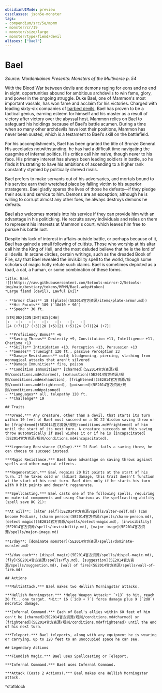 ```yaml
---
obsidianUIMode: preview
cssclasses: json5e-monster
tags:
- compendium/src/5e/mpmm
- monster/cr/19
- monster/size/large
- monster/type/fiend/devil
aliases: ["Bael"]
---
```

# Bael
*Source: Mordenkainen Presents: Monsters of the Multiverse p. 54*  

With the Blood War between devils and demons raging for eons and no end in sight, opportunities abound for ambitious archdevils to win fame, glory, and power in the ongoing struggle. Duke Bael, one of Mammon's most important vassals, has won fame and acclaim for his victories. Charged with leading sixty-six companies of [barbed devils](5E2014官方资源/bestiary/fiend/barbed-devil.md), Bael has proven to be a tactical genius, earning esteem for himself and his master as a result of victory after victory over the abyssal host. Mammon relies on Bael to safeguard his holdings because of Bael's battle acumen. During a time when so many other archdevils have lost their positions, Mammon has never been ousted, which is a testament to Bael's skill on the battlefield.

For his accomplishments, Bael has been granted the title of Bronze General. His accolades notwithstanding, he has had a difficult time navigating the quagmire of infernal politics. His critics call him naive, though never to his face. His primary interest has always been leading soldiers in battle, so he finds it frustrating to have his ambitions of ascending to a higher rank constantly stymied by politically shrewd rivals.

Bael prefers to make servants out of his adversaries, and mortals bound to his service earn their wretched place by falling victim to his superior stratagems. Bael gladly spares the lives of those he defeats—if they pledge their souls and service to him. Demons are an exception; although he is willing to corrupt almost any other foes, he always destroys demons he defeats.

Bael also welcomes mortals into his service if they can provide him with an advantage in his politicking. He recruits savvy individuals and relies on them to represent his interests at Mammon's court, which leaves him free to pursue his battle lust.

Despite his lack of interest in affairs outside battle, or perhaps because of it, Bael has gained a small following of cultists. Those who worship at his altar call him the King of Hell, and the most deluded believe that he is the lord of all devils. In arcane circles, certain writings, such as the dreaded Book of Fire, say that Bael revealed the invisibility spell to the world, though some scholars of magic hotly refute such claims. Bael is sometimes depicted as a toad, a cat, a human, or some combination of these forms.

```ad-statblock
title: Bael
![](https://raw.githubusercontent.com/5etools-mirror-2/5etools-img/main/bestiary/tokens/MPMM/Bael.webp#token)
*Large fiend (devil), Lawful Evil*

- **Armor Class** 18 ([plate](5E2014官方资源/items/plate-armor.md))
- **Hit Points** 189 (`18d10 + 90`)
- **Speed** 30 ft.

|STR|DEX|CON|INT|WIS|CHA|
|:---:|:---:|:---:|:---:|:---:|:---:|
|24 (+7)|17 (+3)|20 (+5)|21 (+5)|24 (+7)|24 (+7)|

- **Proficiency Bonus** +6
- **Saving Throws** Dexterity +9, Constitution +11, Intelligence +11, Charisma +13
- **Skills** Intimidation +13, Perception +13, Persuasion +13
- **Senses** truesight 120 ft., passive Perception 23
- **Damage Resistances** cold; bludgeoning, piercing, slashing from nonmagical attacks that aren't silvered
- **Damage Immunities** fire, poison
- **Condition Immunities** [charmed](5E2014官方资源/规则/conditions.md#charmed), [exhaustion](5E2014官方资源/规则/conditions.md#exhaustion), [frightened](5E2014官方资源/规则/conditions.md#frightened), [poisoned](5E2014官方资源/规则/conditions.md#poisoned)
- **Languages** all, telepathy 120 ft.
- **Challenge** 19

## Traits

***Dread.*** Any creature, other than a devil, that starts its turn within 10 feet of Bael must succeed on a DC 22 Wisdom saving throw or be [frightened](5E2014官方资源/规则/conditions.md#frightened) of him until the start of its next turn. A creature succeeds on this saving throw automatically if Bael wishes it or if he is [incapacitated](5E2014官方资源/规则/conditions.md#incapacitated).

***Legendary Resistance (3/Day).*** If Bael fails a saving throw, he can choose to succeed instead.

***Magic Resistance.*** Bael have advantage on saving throws against spells and other magical effects.

***Regeneration.*** Bael regains 20 hit points at the start of his turn. If he takes cold or radiant damage, this trait doesn't function at the start of his next turn. Bael dies only if he starts his turn with 0 hit points and doesn't regenerate.

***Spellcasting.*** Bael casts one of the following spells, requiring no material components and using Charisma as the spellcasting ability (spell save DC 21):

**At will**: [alter self](5E2014官方资源/spells/alter-self.md) (can become Medium), [charm person](5E2014官方资源/spells/charm-person.md), [detect magic](5E2014官方资源/spells/detect-magic.md), [invisibility](5E2014官方资源/spells/invisibility.md), [major image](5E2014官方资源/spells/major-image.md)

**1/day**: [dominate monster](5E2014官方资源/spells/dominate-monster.md)

**3/day each**: [dispel magic](5E2014官方资源/spells/dispel-magic.md), [fly](5E2014官方资源/spells/fly.md), [suggestion](5E2014官方资源/spells/suggestion.md), [wall of fire](5E2014官方资源/spells/wall-of-fire.md)

## Actions

***Multiattack.*** Bael makes two Hellish Morningstar attacks.

***Hellish Morningstar.*** *Melee Weapon Attack:* `+13` to hit, reach 20 ft., one target. *Hit:* 16 (`2d8 + 7`) force damage plus 9 (`2d8`) necrotic damage.

***Infernal Command.*** Each of Bael's allies within 60 feet of him can't be [charmed](5E2014官方资源/规则/conditions.md#charmed) or [frightened](5E2014官方资源/规则/conditions.md#frightened) until the end of his next turn.

***Teleport.*** Bael teleports, along with any equipment he is wearing or carrying, up to 120 feet to an unoccupied space he can see.

## Legendary Actions

***Fiendish Magic.*** Bael uses Spellcasting or Teleport.

***Infernal Command.*** Bael uses Infernal Command.

***Attack (Costs 2 Actions).*** Bael makes one Hellish Morningstar attack.
```
^statblock